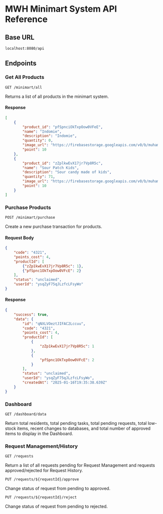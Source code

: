 # MWH Minimart System API Reference

## Base URL
```
localhost:8080/api
```

## Endpoints

### Get All Products

```http
GET /minimart/all
```

Returns a list of all products in the minimart system.

#### Response

```json
[
    {
        "product_id": "pfSpnciOkTxpOow0VFeE",
        "name": "Indomie",
        "description": "Indomie",
        "quantity": 0,
        "image_url": "https://firebasestorage.googleapis.com/v0/b/muhammadiyah-db.firebasestorage.app/o/product_images%2Findomie.jpg?alt=media&token=60ec882d-9d35-4f30-babb-ee693c6e964d",
        "point": 10
    },
    {
        "product_id": "zZplkwEvX17jr7Vp8R5c",
        "name": "Sour Patch Kids",
        "description": "Sour candy made of kids",
        "quantity": 71,
        "image_url": "https://firebasestorage.googleapis.com/v0/b/muhammadiyah-db.firebasestorage.app/o/product_images%2Fsour-patch-kid.jpg?alt=media&token=1c9a1be6-ad88-4eb6-ad62-837b2ab57e16",
        "point": 10
    }
]
```

### Purchase Products

```http
POST /minimart/purchase
```

Create a new purchase transaction for products.

#### Request Body

```json
{
    "code": "4321",
    "points_cost": 4,
    "productId": [
        {"zZp1kwEvX17jr7Vp8R5c": 1},
        {"pfSpnc1OkTxpOow0VFcE": 2}
    ],
    "status": "unclaimed",
    "userId": "ysqZyF75qJLzfcLFsyWo"
}
```

#### Response

```json
{
    "success": true,
    "data": {
        "id": "qNXLVOeztJIFAC2Lccuu",
        "code": "4321",
        "points_cost": 4,
        "productId": [
            {
                "zZp1kwEvX17jr7Vp8R5c": 1
            },
            {
                "pfSpnc1OkTxpOow0VFcE": 2
            }
        ],
        "status": "unclaimed",
        "userId": "ysqZyF75qJLzfcLFsyWo",
        "createdAt": "2025-01-16T19:35:38.639Z"
    }
}
```

### Dashboard
```http
GET /dashboard/data
```
Return total residents, total pending tasks, total pending requests, total low-stock items, recent changes to databases, and total number of approved items to display in the Dashboard.

### Request Management/History

```http
GET /requests
```
Return a list of all requests pending for Request Management and requests approved/rejected for Request History.

```http
PUT /requests/${requestId}/approve
```

Change status of request from pending to approved.

```http
PUT /requests/${requestId}/reject
```
Change status of request from pending to rejected.
